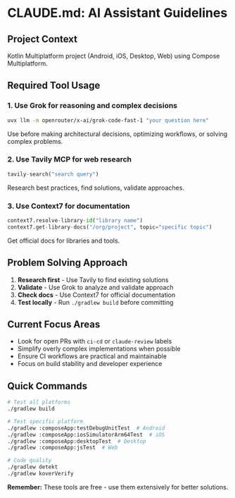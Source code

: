 # CLAUDE.md: AI Assistant Guidelines

## Project Context
Kotlin Multiplatform project (Android, iOS, Desktop, Web) using Compose Multiplatform.

## Required Tool Usage

### 1. Use Grok for reasoning and complex decisions
```bash
uvx llm -m openrouter/x-ai/grok-code-fast-1 "your question here"
```
Use before making architectural decisions, optimizing workflows, or solving complex problems.

### 2. Use Tavily MCP for web research
```python
tavily-search("search query")
```
Research best practices, find solutions, validate approaches.

### 3. Use Context7 for documentation
```python
context7.resolve-library-id("library name")
context7.get-library-docs("/org/project", topic="specific topic")
```
Get official docs for libraries and tools.

## Problem Solving Approach
1. **Research first** - Use Tavily to find existing solutions
2. **Validate** - Use Grok to analyze and validate approach
3. **Check docs** - Use Context7 for official documentation
4. **Test locally** - Run `./gradlew build` before committing

## Current Focus Areas
- Look for open PRs with `ci-cd` or `claude-review` labels
- Simplify overly complex implementations when possible
- Ensure CI workflows are practical and maintainable
- Focus on build stability and developer experience

## Quick Commands
```bash
# Test all platforms
./gradlew build

# Test specific platform
./gradlew :composeApp:testDebugUnitTest  # Android
./gradlew :composeApp:iosSimulatorArm64Test  # iOS
./gradlew :composeApp:desktopTest  # Desktop
./gradlew :composeApp:jsTest  # Web

# Code quality
./gradlew detekt
./gradlew koverVerify
```

**Remember:** These tools are free - use them extensively for better solutions.